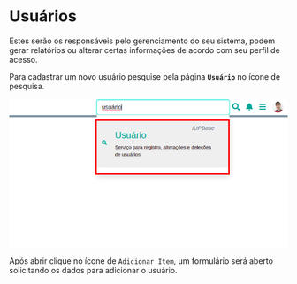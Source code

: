 # Usuários

Estes serão os responsáveis pelo gerenciamento do seu sistema, podem gerar relatórios ou alterar certas informações de acordo com seu perfil de acesso.

Para cadastrar um novo usuário pesquise pela página **`Usuário`** no ícone de pesquisa. 

![Página de usuários](/ui/assets/manuais-de-uso/usuarios/1-usuarios.png)

Após abrir clique no ícone de `Adicionar Item`, um formulário será aberto solicitando os dados para adicionar o usuário.

